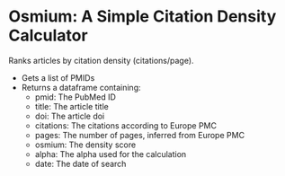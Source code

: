 # Osmium: A Simple Citation Density Calculator

Ranks articles by citation density (citations/page).

 - Gets a list of PMIDs
 - Returns a dataframe containing:
    - pmid: The PubMed ID
    - title: The article title
    - doi: The article doi
    - citations: The citations according to Europe PMC
    - pages: The number of pages, inferred from Europe PMC
    - osmium: The density score 
    - alpha: The alpha used for the calculation
    - date: The date of search
